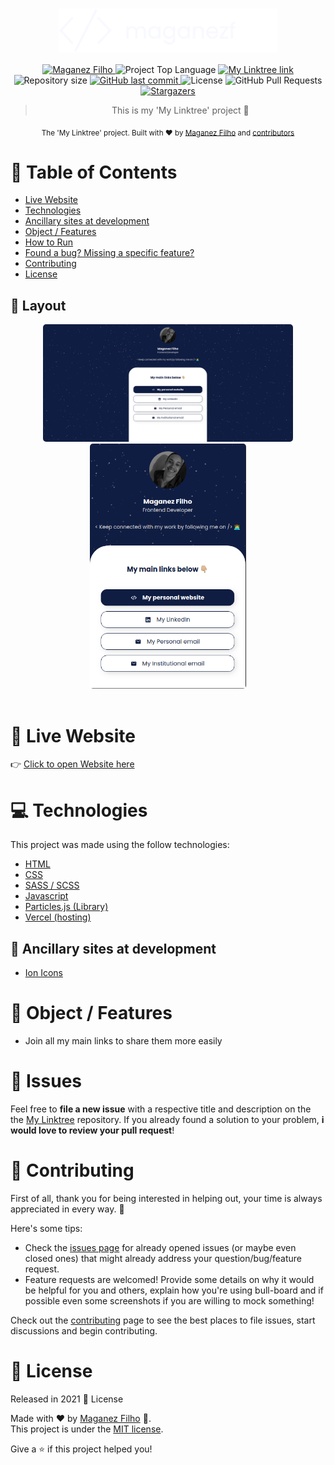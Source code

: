 <div align='center'>

# <img align='center' src="./assets/logo.svg" alt="My Linktree - maganezf" width="350"/>

</div>

<p align="center">
   <a href="https://www.linkedin.com/in/maganez-filho-b5813b188/">
      <img alt="Maganez Filho" src="https://img.shields.io/badge/-Maganez_Filho-0A66C2?style=flat&logo=Linkedin&logoColor=white" />
   </a>

  <img alt='Project Top Language' src='https://img.shields.io/github/languages/top/maganezf/my-linktree'/>

  <a href='https://my-linktree-maganezf.vercel.app/' >
    <img alt='My Linktree link' src="https://img.shields.io/badge/My Linktree-101D42"/>
  </a>

  <img alt="Repository size" src="https://img.shields.io/github/repo-size/maganezf/my-linktree?color=5863d2">

  <a href="https://github.com/maganezf/my-linktree/commits/main">
    <img alt="GitHub last commit" src="https://img.shields.io/github/last-commit/maganezf/my-linktree?color=5863d2">
  </a>
  <img alt="License" src="https://img.shields.io/badge/license-MIT-5965e0">
  <img alt="GitHub Pull Requests" src="https://img.shields.io/github/issues-pr/maganezf/my-linktree?color=5863d2" />
  <a href="https://github.com/maganezf/my-linktree/stargazers">
    <img alt="Stargazers" src="https://img.shields.io/github/stars/maganezf/my-linktree?color=5863d2&logo=github">
  </a>
</p>

<div align="center">

> This is my 'My Linktree' project 🤗

<sub>The 'My Linktree' project. Built with ❤︎ by
<a href="https://github.com/maganezf">Maganez Filho</a> and
<a href="https://github.com/maganezf/my-linktree/graphs/contributors">
contributors
</a>
</sub>

</div>

# :pushpin: Table of Contents

- [Live Website](#eyes-live-website)
- [Technologies](#computer-technologies)
- [Ancillary sites at development](#information_desk_person-Ancillary-sites-at-development)
- [Object / Features](#dart-object-/-features)
- [How to Run](#construction_worker-how-to-run)
- [Found a bug? Missing a specific feature?](#bug-issues)
- [Contributing](#tada-contributing)
- [License](#closed_book-license)

<h2 align="left"> 🤩 Layout</h2>
<p align="center">
  <div align="center">
    <img src="./assets/screenshot-desktop.png" width="400px" style="border-radius: 5px;"/>
  </div>
  
  <div align="center">
    <img src="./assets/screenshot-mobile.png" width="250px" style="border-radius: 5px;"/>
  </div>
  <br/>
</p>

# :eyes: Live Website

👉 [Click to open Website here](https://my-linktree-maganezf.vercel.app/)

# :computer: Technologies

This project was made using the follow technologies:

- [HTML](https://developer.mozilla.org/en-US/docs/Web/HTML)
- [CSS](https://developer.mozilla.org/en-US/docs/Web/CSS)
- [SASS / SCSS](https://sass-lang.com/)
- [Javascript](https://www.javascript.com/)
- [Particles.js (Library)](https://github.com/VincentGarreau/particles.js/)
- [Vercel (hosting)](https://vercel.com/)

## :information_desk_person: Ancillary sites at development

- [Ion Icons](https://ionicons.com/)

# :dart: Object / Features

- Join all my main links to share them more easily

# :bug: Issues

Feel free to **file a new issue** with a respective title and description on the the [My Linktree](https://github.com/maganezf/my-linktree/issues) repository. If you already found a solution to your problem, **i would love to review your pull request**!

# :tada: Contributing

First of all, thank you for being interested in helping out, your time is always appreciated in every way. 💯

Here's some tips:

- Check the [issues page](https://github.com/maganezf/my-linktree/issues) for already opened issues (or maybe even closed ones) that might already address your question/bug/feature request.
- Feature requests are welcomed! Provide some details on why it would be helpful for you and others, explain how you're using bull-board and if possible even some screenshots if you are willing to mock something!

Check out the [contributing](./CONTRIBUTING) page to see the best places to file issues, start discussions and begin contributing.

# :closed_book: License

Released in 2021 📕 License

Made with ❤︎ by [Maganez Filho](https://github.com/maganezf) 🚀. <br/>
This project is under the [MIT license](./LICENSE).

Give a ⭐️ if this project helped you!
